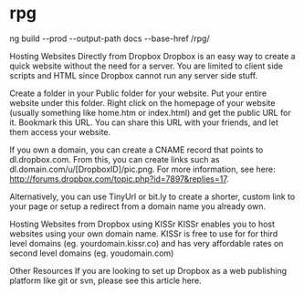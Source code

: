 # rpg


ng build --prod --output-path docs --base-href /rpg/

Hosting Websites Directly from Dropbox
Dropbox is an easy way to create a quick website without the need for a server. You are limited to client side scripts and HTML since Dropbox cannot run any server side stuff.

Create a folder in your Public folder for your website. Put your entire website under this folder. Right click on the homepage of your website (usually something like home.htm or index.html) and get the public URL for it. Bookmark this URL. You can share this URL with your friends, and let them access your website.

If you own a domain, you can create a CNAME record that points to dl.dropbox.com. From this, you can create links such as dl.domain.com/u/[DropboxID]/pic.png. For more information, see here: http://forums.dropbox.com/topic.php?id=7897&replies=17.

Alternatively, you can use TinyUrl or bit.ly to create a shorter, custom link to your page or setup a redirect from a domain name you already own.

Hosting Websites from Dropbox using KISSr
KISSr enables you to host websites using your own domain name. KISSr is free to use for for third level domains (eg. yourdomain.kissr.co) and has very affordable rates on second level domains (eg. youdomain.com)

Other Resources
If you are looking to set up Dropbox as a web publishing platform like git or svn, please see this article here.